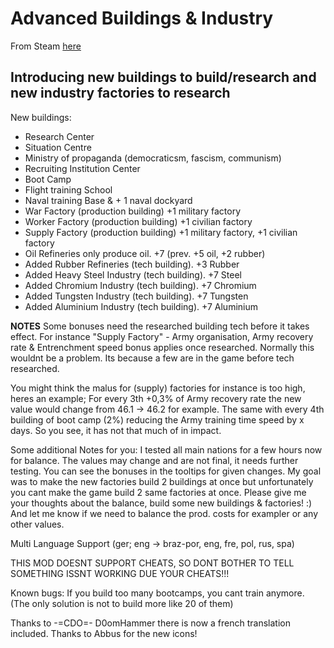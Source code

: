 # Advanced Buildings & Industry
 
 From Steam [here](https://steamcommunity.com/sharedfiles/filedetails/?id=710831586)
 
## Introducing new buildings to build/research and new industry factories to research


New buildings:
- Research Center
- Situation Centre
- Ministry of propaganda (democraticsm, fascism, communism)
- Recruiting Institution Center
- Boot Camp
- Flight training School
- Naval training Base & + 1 naval dockyard
- War Factory (production building) +1 military factory
- Worker Factory (production building) +1 civilian factory
- Supply Factory (production building) +1 military factory, +1 civilian factory
- Oil Refineries only produce oil. +7 (prev. +5 oil, +2 rubber)
- Added Rubber Refineries (tech building). +3 Rubber
- Added Heavy Steel Industry (tech building). +7 Steel
- Added Chromium Industry (tech building). +7 Chromium
- Added Tungsten Industry (tech building). +7 Tungsten
- Added Aluminium Industry (tech building). +7 Aluminium

**NOTES**
Some bonuses need the researched building tech before it takes effect. For instance "Supply Factory" - Army organisation, Army recovery rate & Entrenchment speed bonus applies once researched.
Normally this wouldnt be a problem. Its because a few are in the game before tech researched.

You might think the malus for (supply) factories for instance is too high, heres an example;
For every 3th +0,3% of Army recovery rate the new value would change from 46.1 -> 46.2 for example.
The same with every 4th building of boot camp (2%) reducing the Army training time speed by x days.
So you see, it has not that much of in impact.


Some additional Notes for you:
I tested all main nations for a few hours now for balance. The values may change and are not final, it needs further testing.
You can see the bonuses in the tooltips for given changes.
My goal was to make the new factories build 2 buildings at once but unfortunately you cant make the game build 2 same factories at once.
Please give me your thoughts about the balance, build some new buildings & factories! :) And let me know if we need to balance the prod. costs for exampler or any other values.


Multi Language Support (ger; eng -> braz-por, eng, fre, pol, rus, spa)

THIS MOD DOESNT SUPPORT CHEATS, SO DONT BOTHER TO TELL SOMETHING ISSNT WORKING DUE YOUR CHEATS!!!

Known bugs:
If you build too many bootcamps, you cant train anymore. (The only solution is not to build more like 20 of them)

Thanks to -=CDO=- D0omHammer there is now a french translation included.
Thanks to Abbus for the new icons!
